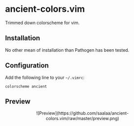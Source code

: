 # ancient-colors.vim

Trimmed down colorscheme for vim.


## Installation

No other mean of installation than Pathogen has been tested.


## Configuration

Add the following line to your `~/.vimrc`:

    colorscheme ancient


## Preview

<center>
![Preview](https://github.com/saalaa/ancient-colors.vim/raw/master/preview.png)
</center>

